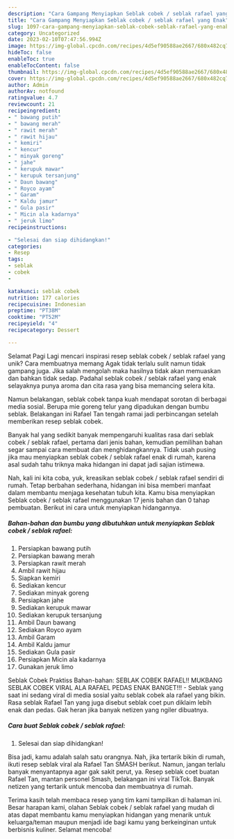 ```yaml
---
description: "Cara Gampang Menyiapkan Seblak cobek / seblak rafael yang Enak"
title: "Cara Gampang Menyiapkan Seblak cobek / seblak rafael yang Enak"
slug: 1097-cara-gampang-menyiapkan-seblak-cobek-seblak-rafael-yang-enak
category: Uncategorized
date: 2023-02-10T07:47:56.994Z
image: https://img-global.cpcdn.com/recipes/4d5ef90588ae2667/680x482cq70/seblak-cobek-seblak-rafael-foto-resep-utama.jpg
hideToc: false
enableToc: true
enableTocContent: false
thumbnail: https://img-global.cpcdn.com/recipes/4d5ef90588ae2667/680x482cq70/seblak-cobek-seblak-rafael-foto-resep-utama.jpg
cover: https://img-global.cpcdn.com/recipes/4d5ef90588ae2667/680x482cq70/seblak-cobek-seblak-rafael-foto-resep-utama.jpg
author: Admin
authorAv: notfound
ratingvalue: 4.7
reviewcount: 21
recipeingredient:
- " bawang putih"
- " bawang merah"
- " rawit merah"
- " rawit hijau"
- " kemiri"
- " kencur"
- " minyak goreng"
- " jahe"
- " kerupuk mawar"
- " kerupuk tersanjung"
- " Daun bawang"
- " Royco ayam"
- " Garam"
- " Kaldu jamur"
- " Gula pasir"
- " Micin ala kadarnya"
- " jeruk limo"
recipeinstructions:

- "Selesai dan siap dihidangkan!"
categories:
- Resep
tags:
- seblak
- cobek
- 

katakunci: seblak cobek  
nutrition: 177 calories
recipecuisine: Indonesian
preptime: "PT38M"
cooktime: "PT52M"
recipeyield: "4"
recipecategory: Dessert

---
```



Selamat Pagi Lagi mencari inspirasi resep seblak cobek / seblak rafael yang unik? Cara membuatnya memang Agak tidak terlalu sulit namun tidak gampang juga. Jika salah mengolah maka hasilnya tidak akan memuaskan dan bahkan tidak sedap. Padahal seblak cobek / seblak rafael yang enak selayaknya punya aroma dan cita rasa yang bisa memancing selera kita.


Namun belakangan, seblak cobek tanpa kuah mendapat sorotan di berbagai media sosial. Berupa mie goreng telur yang dipadukan dengan bumbu seblak. Belakangan ini Rafael Tan tengah ramai jadi perbincangan setelah memberikan resep seblak cobek.

Banyak hal yang sedikit banyak mempengaruhi kualitas rasa dari seblak cobek / seblak rafael, pertama dari jenis bahan, kemudian pemilihan bahan segar sampai cara membuat dan menghidangkannya. Tidak usah pusing jika mau menyiapkan seblak cobek / seblak rafael enak di rumah, karena asal sudah tahu triknya maka hidangan ini dapat jadi sajian istimewa.


Nah, kali ini kita coba, yuk, kreasikan seblak cobek / seblak rafael sendiri di rumah. Tetap berbahan sederhana, hidangan ini bisa memberi manfaat dalam membantu menjaga kesehatan tubuh kita. Kamu bisa menyiapkan Seblak cobek / seblak rafael menggunakan 17 jenis bahan dan 0 tahap pembuatan. Berikut ini cara untuk menyiapkan hidangannya.

<!--inarticleads1-->

##### Bahan-bahan dan bumbu yang dibutuhkan untuk menyiapkan Seblak cobek / seblak rafael:

1. Persiapkan  bawang putih
1. Persiapkan  bawang merah
1. Persiapkan  rawit merah
1. Ambil  rawit hijau
1. Siapkan  kemiri
1. Sediakan  kencur
1. Sediakan  minyak goreng
1. Persiapkan  jahe
1. Sediakan  kerupuk mawar
1. Sediakan  kerupuk tersanjung
1. Ambil  Daun bawang
1. Sediakan  Royco ayam
1. Ambil  Garam
1. Ambil  Kaldu jamur
1. Sediakan  Gula pasir
1. Persiapkan  Micin ala kadarnya
1. Gunakan  jeruk limo


Seblak Cobek Praktiss Bahan-bahan: SEBLAK COBEK RAFAEL!! MUKBANG SEBLAK COBEK VIRAL ALA RAFAEL PEDAS ENAK BANGET!!! - Seblak yang saat ini sedang viral di media sosial yaitu seblak cobek ala rafael yang bikin. Rasa seblak Rafael Tan yang juga disebut seblak coet pun diklaim lebih enak dan pedas. Gak heran jika banyak netizen yang ngiler dibuatnya. 

<!--inarticleads2-->

##### Cara buat Seblak cobek / seblak rafael:


1. Selesai dan siap dihidangkan!

Bisa jadi, kamu adalah salah satu orangnya. Nah, jika tertarik bikin di rumah, ikuti resep seblak viral ala Rafael Tan SMASH berikut. Namun, jangan terlalu banyak menyantapnya agar gak sakit perut, ya. Resep seblak coet buatan Rafael Tan, mantan personel Smash, belakangan ini viral TikTok. Banyak netizen yang tertarik untuk mencoba dan membuatnya di rumah. 

Terima kasih telah membaca resep yang tim kami tampilkan di halaman ini. Besar harapan kami, olahan Seblak cobek / seblak rafael yang mudah di atas dapat membantu kamu menyiapkan hidangan yang menarik untuk keluarga/teman maupun menjadi ide bagi kamu yang berkeinginan untuk berbisnis kuliner. Selamat mencoba!
